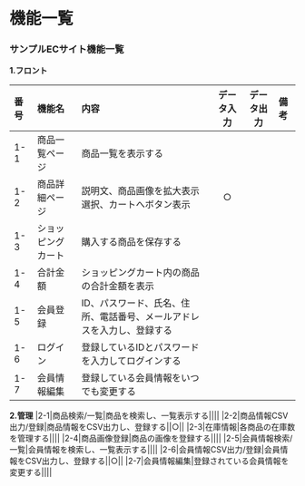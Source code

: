 # 機能一覧
### サンプルECサイト機能一覧
**1.フロント**

|番号|機能名|内容|データ入力|データ出力|備考|
|:---|:---|:---|:---:|:---:|:---|
|1-1|商品一覧ページ|商品一覧を表示する||||
|1-2|商品詳細ページ|説明文、商品画像を拡大表示<br>選択、カートへボタン表示|○|||
|1-3|ショッピングカート|購入する商品を保存する||||
|1-4|合計金額|ショッピングカート内の商品の合計金額を表示||||
|1-5|会員登録|ID、パスワード、氏名、住所、電話番号、メールアドレスを入力し、登録する||||
|1-6|ログイン|登録しているIDとパスワードを入力してログインする||||
|1-7|会員情報編集|登録している会員情報をいつでも変更する||||

**2.管理**
|2-1|商品検索/一覧|商品を検索し、一覧表示する||||
|2-2|商品情報CSV出力/登録|商品情報をCSV出力し、登録する||○||
|2-3|在庫情報|各商品の在庫数を管理する||||
|2-4|商品画像登録|商品の画像を登録する||||
|2-5|会員情報検索/一覧|会員情報を検索し、一覧表示する||||
|2-6|会員情報CSV出力/登録|会員情報をCSV出力し、登録する||○||
|2-7|会員情報編集|登録されている会員情報を変更する||||
